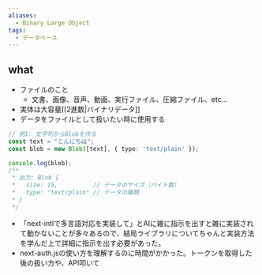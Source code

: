 ```yaml
---
aliases:
  - Binary Large Object
tags:
  - データベース
---
```

## what
- ファイルのこと
	- 文書、画像、音声、動画、実行ファイル、圧縮ファイル、etc...
- 実体は大容量[[2進数|バイナリデータ]]
- データをファイルとして扱いたい時に使用する
```ts
// 例1: 文字列からBlobを作る
const text = "こんにちは";
const blob = new Blob([text], { type: 'text/plain' });

console.log(blob);
/**
 * 出力: Blob { 
 *   size: 15,          // データのサイズ（バイト数） 
 *   type: "text/plain" // データの種類
 * }
 */

```
- 「next-intlで多言語対応を実装して」とAIに雑に指示を出すと雑に実装されて動かないことが多々あるので、結局ライブラリについてちゃんと実装方法を学んだ上で詳細に指示を出す必要があった。
- next-auth.jsの使い方を理解するのに時間がかかった。トークンを取得した後の扱い方や、API叩いて